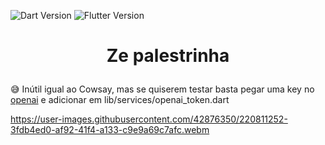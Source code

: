 ![Dart Version](https://img.shields.io/static/v1?label=Dart&message=2.18.6&color=00579d)
![Flutter Version](https://img.shields.io/static/v1?label=Flutter&message=3.3.10&color=42a5f5)
# <p align="center"> Ze palestrinha </p>
😅
Inútil igual ao Cowsay, mas se quiserem testar basta pegar uma key no [openai](https://platform.openai.com/account/api-keys)
e adicionar em lib/services/openai_token.dart

  https://user-images.githubusercontent.com/42876350/220811252-3fdb4ed0-af92-41f4-a133-c9e9a69c7afc.webm

